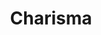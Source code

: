 ---
layout: page
title: Charisma
image: ../images/projects/circuits.png
permalink: /_projects/charisma/
---
